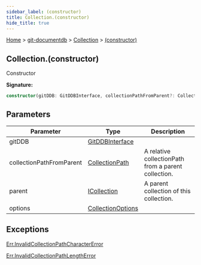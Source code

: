 ```yaml
---
sidebar_label: (constructor)
title: Collection.(constructor)
hide_title: true
---
```


[Home](./index.md) &gt; [git-documentdb](./git-documentdb.md) &gt; [Collection](./git-documentdb.collection.md) &gt; [(constructor)](./git-documentdb.collection._constructor_.md)

## Collection.(constructor)

Constructor

<b>Signature:</b>

```typescript
constructor(gitDDB: GitDDBInterface, collectionPathFromParent?: CollectionPath, parent?: ICollection, options?: CollectionOptions);
```

## Parameters

|  Parameter | Type | Description |
|  --- | --- | --- |
|  gitDDB | [GitDDBInterface](./git-documentdb.gitddbinterface.md) |  |
|  collectionPathFromParent | [CollectionPath](./git-documentdb.collectionpath.md) | A relative collectionPath from a parent collection. |
|  parent | [ICollection](./git-documentdb.icollection.md) | A parent collection of this collection. |
|  options | [CollectionOptions](./git-documentdb.collectionoptions.md) |  |

## Exceptions

[Err.InvalidCollectionPathCharacterError](./git-documentdb.err.invalidcollectionpathcharactererror.md)

[Err.InvalidCollectionPathLengthError](./git-documentdb.err.invalidcollectionpathlengtherror.md)

